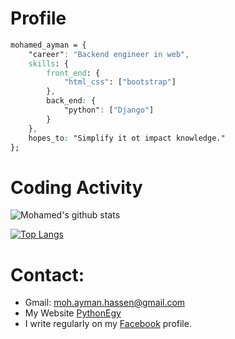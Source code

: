 # Profile

```css
mohamed_ayman = {
    "career": "Backend engineer in web",
    skills: {
        front_end: {
            "html_css": ["bootstrap"]
        },
        back_end: {
            "python": ["Django"]
        }
    },
    hopes_to: "Simplify it ot impact knowledge."
};
```
# Coding Activity


![Mohamed's github stats](https://github-readme-stats.vercel.app/api?theme=react&username=mohamedayman28&show_icons=true&hide=prs,issues,contribs&show_owner=true&include_all_commits=true)

[![Top Langs](https://github-readme-stats.vercel.app/api/top-langs/?theme=react&username=mohamedayman28&langs_count=8)](https://github.com/anuraghazra/github-readme-stats)


# Contact:
* Gmail: moh.ayman.hassen@gmail.com
* My Website [PythonEgy](http://www.pythonegy.com/)
* I write regularly on my [Facebook](https://www.facebook.com/MohamedAymanHassen/) profile.
